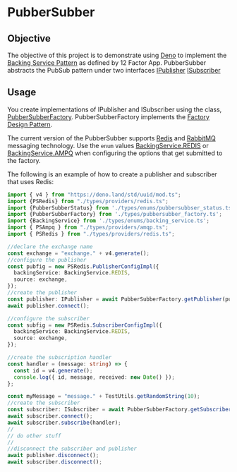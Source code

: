 # PubberSubber

## Objective

The objective of this project is to demonstrate using [Deno](https://www.deno.land) to implement the [Backing Service Pattern](https://12factor.net/backing-services) as defined by 12 Factor App. PubberSubber abstracts the PubSub pattern under two interfaces [IPublisher](./types/interfaces/interfaces/publisher.ts) [ISubscriber](./types/interfaces/interfaces/subscriber.ts)

## Usage

You create implementations of IPublisher and ISubscriber using the class, [PubberSubberFactory](./types/pubbersubber_factory.ts). PubberSubberFactory implements the [Factory Design Pattern](https://en.wikipedia.org/wiki/Factory_method_pattern).

The current version of the PubberSubber supports [Redis](https://redislabs.com/) and [RabbitMQ](https://www.rabbitmq.com/) messaging technology. Use the `enum` values [BackingService.REDIS](./types/providers/redis.ts) or [BackingService.AMPQ](./types/providers/amqp.ts) when configuring the options that get submitted to the factory.

The following is an example of how to create a publisher and subscriber that uses Redis:

```typescript
import { v4 } from "https://deno.land/std/uuid/mod.ts";
import {PSRedis} from "./types/providers/redis.ts";
import {PubberSubberStatus} from './types/enums/pubbersubbser_status.ts'
import {PubberSubberFactory} from './types/pubbersubber_factory.ts';
import {BackingService} from './types/enums/backing_service.ts';
import { PSAmpq } from "./types/providers/amqp.ts";
import { PSRedis } from "./types/providers/redis.ts";

//declare the exchange name
const exchange = "exchange." + v4.generate();
//configure the publisher
const pubfig = new PSRedis.PublisherConfigImpl({
  backingService: BackingService.REDIS,
  source: exchange,
});
//create the publisher
const publisher: IPublisher = await PubberSubberFactory.getPublisher(pubfig);
await publisher.connect();

//configure the subscriber
const subfig = new PSRedis.SubscriberConfigImpl({
  backingService: BackingService.REDIS,
  source: exchange,
});

//create the subscription handler
const handler = (message: string) => {
  const id = v4.generate();
  console.log({ id, message, received: new Date() });
};

const myMessage = "message." + TestUtils.getRandomString(10);
//create the subscriber
const subscriber: ISubscriber = await PubberSubberFactory.getSubscriber(subfig);
await subscriber.connect();
await subscriber.subscribe(handler);
//
// do other stuff
//
//disconnect the subscriber and publisher
await publisher.disconnect();
await subscriber.disconnect();
```
